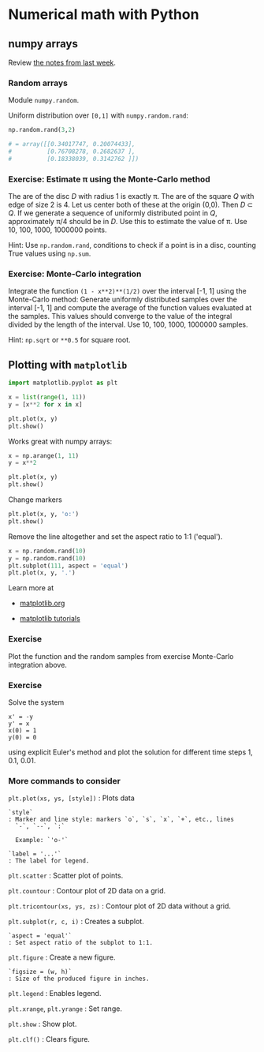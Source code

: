 # Numerical math with Python

## numpy arrays

Review [the notes from last
week](https://github.com/rekka/lecture-a/tree/master/07-python-numpy).

### Random arrays

Module `numpy.random`.

Uniform distribution over `[0,1]` with `numpy.random.rand`:

```python
np.random.rand(3,2)

# = array([[0.34017747, 0.20074433],
#          [0.76708278, 0.2682637 ],
#          [0.18338039, 0.3142762 ]])
```

### Exercise: Estimate π using the Monte-Carlo method

The are of the disc _D_ with radius 1 is exactly π. The are of the
square _Q_ with edge of size 2 is 4. Let us center both of these at the
origin (0,0). Then _D_ ⊂ _Q_. If we generate a sequence of uniformly
distributed point in _Q_, approximately π/4 should be in _D_. Use this
to estimate the value of π. Use 10, 100, 1000, 1000000 points.

Hint: Use `np.random.rand`, conditions to check if a point is in a disc,
counting True values using `np.sum`.

### Exercise: Monte-Carlo integration

Integrate the function `(1 - x**2)**(1/2)` over the interval [-1, 1]
using the Monte-Carlo method: Generate uniformly distributed samples
over the interval [-1, 1] and compute the average of the function values
evaluated at the samples. This values should converge to the value of
the integral divided by the length of the interval.
Use 10, 100, 1000, 1000000 samples.

Hint: `np.sqrt` or `**0.5` for square root.

## Plotting with `matplotlib`

```python
import matplotlib.pyplot as plt

x = list(range(1, 11))
y = [x**2 for x in x]

plt.plot(x, y)
plt.show()
```

Works great with numpy arrays:

```python
x = np.arange(1, 11)
y = x**2

plt.plot(x, y)
plt.show()
```

Change markers

```python
plt.plot(x, y, 'o:')
plt.show()
```

Remove the line altogether and set the aspect ratio to 1:1 ('equal').

```python
x = np.random.rand(10)
y = np.random.rand(10)
plt.subplot(111, aspect = 'equal')
plt.plot(x, y, '.')
```

Learn more at

- [matplotlib.org](https://matplotlib.org/index.html)

- [matplotlib tutorials](https://matplotlib.org/tutorials/index.html)

### Exercise

Plot the function and the random samples from exercise Monte-Carlo
integration above.

### Exercise

Solve the system

```
x' = -y
y' = x
x(0) = 1
y(0) = 0
```

using explicit Euler's method and plot the solution for different time
steps 1, 0.1, 0.01.

### More commands to consider

`plt.plot(xs, ys, [style])`
: Plots data

    `style`
    : Marker and line style: markers `o`, `s`, `x`, `+`, etc., lines
      `-`, `--`, `:`

      Example: `'o-'`

    `label = '...'`
    : The label for legend.

`plt.scatter`
: Scatter plot of points.

`plt.countour`
: Contour plot of 2D data on a grid.

`plt.tricontour(xs, ys, zs)`
: Contour plot of 2D data without a grid.

`plt.subplot(r, c, i)`
: Creates a subplot.

    `aspect = 'equal'`
    : Set aspect ratio of the subplot to 1:1.

`plt.figure`
: Create a new figure.

    `figsize = (w, h)`
    : Size of the produced figure in inches.

`plt.legend`
: Enables legend.

`plt.xrange`, `plt.yrange`
: Set range.

`plt.show`
: Show plot.

`plt.clf()`
: Clears figure.


